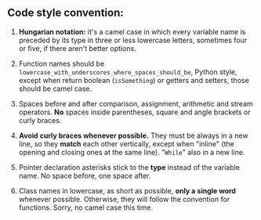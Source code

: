 Code style convention:
---------------------

1) **Hungarian notation:** it's a camel case in which every variable name is preceded by its type in three or less lowercase letters, sometimes four or five, if there aren't better options.

2) Function names should be `lowercase_with_underscores_where_spaces_should_be`, Python style, except when return boolean (`isSomething`) or getters and setters, those should be camel case.

3) Spaces before and after comparison, assignment, arithmetic and stream operators. **No** spaces inside parentheses, square and angle brackets or curly braces.

4) **Avoid curly braces whenever possible.** They must be always in a new line, so they **match** each other vertically, except when "inline" (the opening and closing ones at the same line). "`While`" also in a new line.

5) Pointer declaration asterisks stick to the **type** instead of the variable name. No space before, one space after.

6) Class names in lowercase, as short as possible, **only a single word** whenever possible. Otherwise, they will follow the convention for functions. Sorry, no camel case this time.

